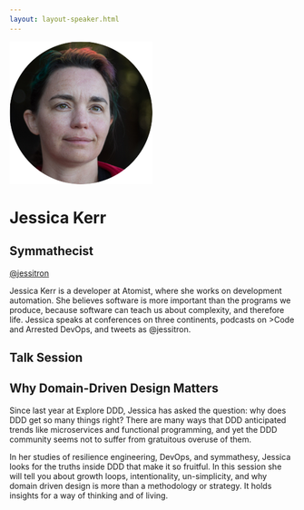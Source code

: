 ```yaml
---
layout: layout-speaker.html
---
```

<div class="container section featured-speaker">
  <div class="row">
    <div class="col-xs-12 col-sm-2 img-container">
      <img class="speaker-page-img" src="../img/speakers/Jessica-Kerr-ON.png">
    </div>
    <div class="col-xs-12 col-sm-10 copy-container">
        <h1 class="speaker-header">Jessica Kerr</h1>
        <h2 class="speaker-subtitle">Symmathecist</h2>
        <p class="copy"><a class="speaker-handle" href="https://twitter.com/jessitron" target="_blank">@jessitron</a></p>
        <p class="copy">Jessica Kerr is a developer at Atomist, where she works on development automation. She believes software is more important than the programs we produce, because software can teach us about complexity, and therefore life. Jessica speaks at conferences on three continents, podcasts on >Code and Arrested DevOps, and tweets as @jessitron.</p>
        <h2 class="speaker-subheader">Talk Session</h2>
        <h2 class="speaker-subheader gold">Why Domain-Driven Design Matters</h2>
        <p class="copy">Since last year at Explore DDD, Jessica has asked the question: why does DDD get so many things right? There are many ways that DDD anticipated trends like microservices and functional programming, and yet the DDD community seems not to suffer from gratuitous overuse of them.</p>
        <p class="copy">In her studies of resilience engineering, DevOps, and symmathesy, Jessica looks for the truths inside DDD that make it so fruitful. In this session she will tell you about growth loops, intentionality, un-simplicity, and why domain driven design is more than a methodology or strategy. It holds insights for a way of thinking and of living.</p>
    </div>
  </div>
</div>